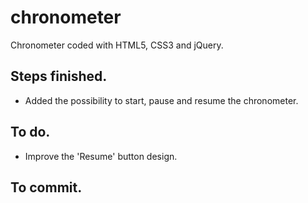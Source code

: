 # chronometer

Chronometer coded with HTML5, CSS3 and jQuery.

## Steps finished.

* Added the possibility to start, pause and resume the chronometer.

## To do.

* Improve the 'Resume' button design.

## To commit.

